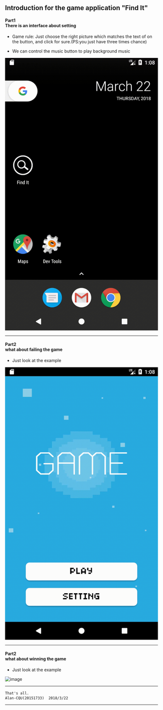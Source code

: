 Introduction for the game application "Find It"
---------------------------------------------------


#### Part1<br>There is an interface about setting

- Game rule: Just choose the right picture which matches the text of on the button, and click for sure.(PS:you just have three times chance)

- We can control the music button to play background music

![image](display/Setting.gif)

---

#### Part2<br>what about failing the game

- Just look at the example

![image](display/game_over.gif)


---

#### Part2<br>what about winning the game
- Just look at the example

![image](display/game_success.gif)

---
    That's all.
    Alan-CQU(20151733)  2018/3/22
---